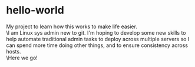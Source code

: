 # hello-world
My project to learn how this works to make life easier.\
\I am Linux sys admin new to git. I'm hoping to develop some new skills to help automate traditional admin tasks to deploy across multiple servers so I can spend more time doing other things, and to ensure consistency across hosts.\
\Here we go!
